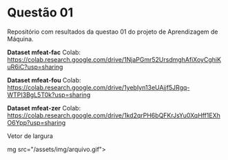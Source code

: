 # Questão 01
Repositório com resultados da questao 01 do projeto de Aprendizagem de Máquina.

**Dataset mfeat-fac**
Colab: https://colab.research.google.com/drive/1NjaPGmr52UrsdmghAfiXoyCghiKuR6iC?usp=sharing

**Dataset mfeat-fou**
Colab: https://colab.research.google.com/drive/1yebIyn13eUAjjf5JRgq-WTPI3BgL5T0k?usp=sharing

**Dataset mfeat-zer**
Colab: https://colab.research.google.com/drive/1kd2qrPH6bQFKrJsYu0XqHff1EXhO6Ypp?usp=sharing

Vetor de largura

mg src="/assets/img/arquivo.gif">
